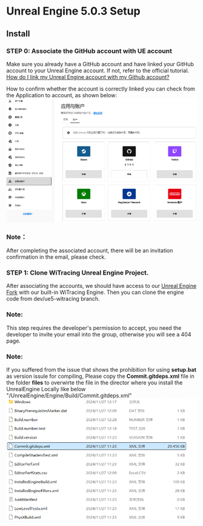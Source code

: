 # Unreal Engine 5.0.3 Setup

## Install

### STEP 0: Associate the GitHub account with UE account
Make sure you already have a GitHub account and have linked your GitHub account to your Unreal Engine account. If not, refer to the official tutorial.
[How do I link my Unreal Engine account with my Github account?](https://www.epicgames.com/help/en-US/epic-accounts-c5719348850459/connect-accounts-c5719351300507/how-do-i-link-my-unreal-engine-account-with-my-github-account-a5720369784347)

How to confirm whether the account is correctly linked you can check from the Application to account, as shown below:
![Connect the account](./fig/Connecttheaccount.png)

### Note：
After completing the associated account, there will be an invitation confirmation in the email, please check.


### STEP 1: Clone WiTracing Unreal Engine Project.
After associating the accounts, we should have access to our [Unreal Engine Fork](https://github.com/codelzz/UnrealEngine/tree/dev/ue5-witracing) with our built-in WiTracing Engine. Then you can clone the engine code from dev/ue5-witracing branch.
### Note:
This step requires the developer's permission to accept, you need the developer to invite your email into the group, otherwise you will see a 404 page.

### Note:
If you suffered from the issue that shows the prohibition for using **setup.bat** as version issule for compiling,
Please copy the **Commit.gitdeps.xml** file in the folder **files** to overwirte the file in the director where you install the UnrealEngine Locally like below
"/UnrealEngine/Engine/Build/Commit.gitdeps.xml"
![DebugUnrealEngineXML](./fig/BuildDebugXML.png "Debug Unreal Engine XML")
